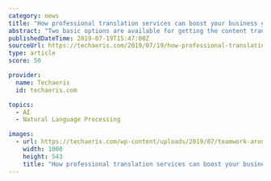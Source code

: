 ```yaml
---
category: news
title: "How professional translation services can boost your business globally"
abstract: "Two basic options are available for getting the content translation. One is automated machine translation and the other is a translation by a native language expert. Help can be taken from the ..."
publishedDateTime: 2019-07-19T15:47:00Z
sourceUrl: https://techaeris.com/2019/07/19/how-professional-translation-services-can-boost-your-business-globally/
type: article
score: 50

provider:
  name: Techaeris
  id: techaeris.com

topics:
  - AI
  - Natural Language Processing

images:
  - url: https://techaeris.com/wp-content/uploads/2019/07/teamwork-around-a-computer-1000x543.jpg
    width: 1000
    height: 543
    title: "How professional translation services can boost your business globally"
---
```

